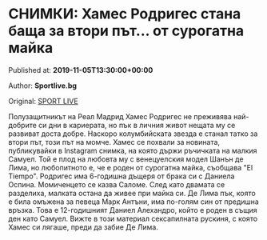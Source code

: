 
# СНИМКИ: Хамес Родригес стана баща за втори път... от сурогатна майка

Published at: **2019-11-05T13:30:00+00:00**

Author: **Sportlive.bg**

Original: [SPORT LIVE](https://www.sportlive.bg/timeout/timeoutother/snimki-hames-rodriges-stana-bashta-za-vtori-pyt-ot-surogatna-majka-1402922.html)

Полузащитникът на Реал Мадрид Хамес Родригес не преживява най-добрите си дни в кариерата, но пък в личния живот нещата му се развиват доста добре. Наскоро колумбийската звезда е станал татко за втори път, този път на момче.
Хамес се похвали за новината, публикувайки в Instagram снимка, на която държи ръчичката на малкия Самуел. Той е плод на любовта му с венецуелския модел Шанън де Лима, но любопитното е, че е роден от сурогатна майка, съобщава "El Tiempo".
Родригес има 6-годишна дъщеря от брака си с Даниела Оспина. Момиченцето се казва Саломе. След като двамата се разделиха, малката остана да живее при майка си. Де Лима пък, която е била омъжена за певеца Марк Антъни, има по-голям син от предишна връзка. Това е 12-годишният Даниел Алехандро, който е роден в същия ден като Самуел. Вижте в този материал сексапилната рускиня, с която Хамес си лягаше, преди да забие Де Лима.
